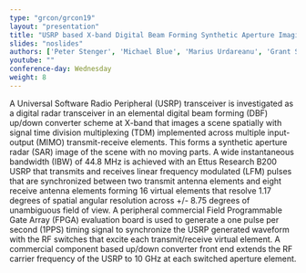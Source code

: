 ```yaml
---
type: "grcon/grcon19"
layout: "presentation"
title: "USRP based X-band Digital Beam Forming Synthetic Aperture Imaging Radar"
slides: "noslides"
authors: ['Peter Stenger', 'Michael Blue', 'Marius Urdareanu', 'Grant Steans', 'Nathan Henry', 'Tyree Lewis']
youtube: ""
conference-day: Wednesday
weight: 8
---
```

A Universal Software Radio Peripheral (USRP) transceiver is investigated as a digital radar transceiver in an elemental digital beam forming (DBF) up/down converter scheme at X-band that images a scene spatially with signal time division multiplexing (TDM) implemented across multiple input-output (MIMO) transmit-receive elements. This forms a synthetic aperture radar (SAR) image of the scene with no moving parts. A wide instantaneous bandwidth (IBW) of 44.8 MHz is achieved with an Ettus Research B200 USRP that transmits and receives linear frequency modulated (LFM) pulses that are synchronized between two transmit antenna elements and eight receive antenna elements forming 16 virtual elements that resolve 1.17 degrees of spatial angular resolution across +/- 8.75 degrees of unambiguous field of view. A peripheral commercial Field Programmable Gate Array (FPGA) evaluation board is used to generate a one pulse per second (1PPS) timing signal to synchronize the USRP generated waveform with the RF switches that excite each transmit/receive virtual element. A commercial component based up/down converter front end extends the RF carrier frequency of the USRP to 10 GHz at each switched aperture element.